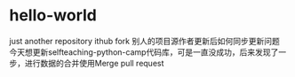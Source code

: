 # hello-world
just another repository
ithub fork 别人的项目源作者更新后如何同步更新问题
今天想更新selfteaching-python-camp代码库，可是一直没成功，后来发现了一步，进行数据的合并使用Merge pull request
